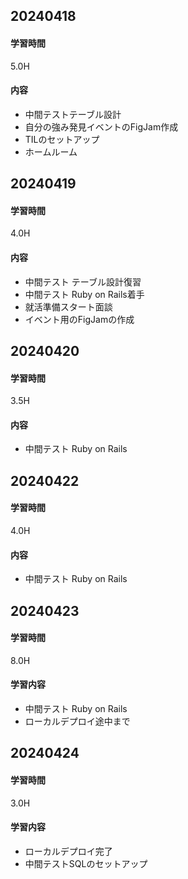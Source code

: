 ## 20240418
#### 学習時間
5.0H
#### 内容
- 中間テストテーブル設計
- 自分の強み発見イベントのFigJam作成
- TILのセットアップ
- ホームルーム
## 20240419
#### 学習時間
4.0H
#### 内容
- 中間テスト テーブル設計復習
- 中間テスト Ruby on Rails着手
- 就活準備スタート面談
- イベント用のFigJamの作成
## 20240420
#### 学習時間
3.5H
#### 内容
- 中間テスト Ruby on Rails
## 20240422
#### 学習時間
4.0H
#### 内容
- 中間テスト Ruby on Rails
## 20240423
#### 学習時間
8.0H
#### 学習内容
- 中間テスト Ruby on Rails
- ローカルデプロイ途中まで
## 20240424
#### 学習時間
3.0H
#### 学習内容
- ローカルデプロイ完了
- 中間テストSQLのセットアップ

